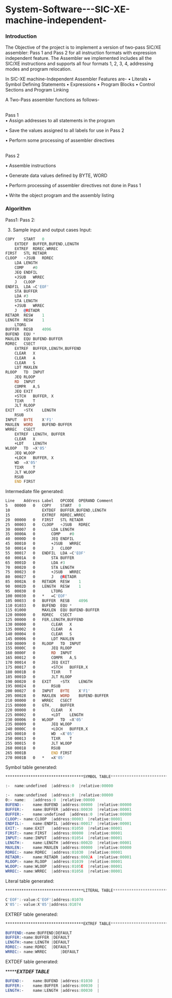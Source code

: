 # System-Software---SIC-XE-machine-independent-



###	Introduction
   
The Objective of the project is to implement a version of two-pass SIC/XE assembler: Pass 1 and Pass 2 for all instruction formats with expression independent feature.
The Assembler we implemented includes all the SIC/XE instructions and supports all four formats 1, 2, 3, 4, addressing modes and program relocation.


In SIC-XE  machine-Independent Assembler Features are-
•	Literals
•	Symbol Defining Statements 
•	Expressions
•	Program Blocks
•	Control Sections and Program Linking

A Two-Pass assembler functions as follows-
<br>
<br>

Pass 1
<br>
•	Assign addresses to all statements in the program
<br>

•	Save the values assigned to all labels for use in Pass 2
<br>

•	Perform some processing of assembler directives
<br>
<br>

Pass 2
<br>

•	Assemble instructions
<br>

•	Generate data values defined by BYTE, WORD
<br>

•	Perform processing of assembler directives not done in Pass 1
<br>

•	Write the object program and the assembly listing
<br>


###	Algorithm
Pass1:
Pass 2:
 

3.	Sample input and output cases
Input:

```asm
COPY    START	0
	EXTDEF	BUFFER,BUFEND,LENGTH
	EXTREF	RDREC,WRREC
FIRST	STL	RETADR
CLOOP	+JSUB	RDREC
	LDA	LENGTH
	COMP	#0
	JEQ	ENDFIL
	+JSUB	WRREC
	J	CLOOP
ENDFIL	LDA	=C'EOF'
	STA	BUFFER
	LDA	#3
	STA	LENGTH
	+JSUB	WRREC
	J	@RETADR
RETADR	RESW	1
LENGTH	RESW	1
	LTORG
BUFFER	RESB	4096
BUFEND	EQU	*
MAXLEN	EQU	BUFEND-BUFFER
RDREC	CSECT
	EXTREF	BUFFER,LENGTH,BUFFEND
	CLEAR	X
	CLEAR	A
	CLEAR	S
	LDT	MAXLEN
RLOOP	TD	INPUT
	JEQ	RLOOP
	RD	INPUT
	COMPR	A,S
	JEQ	EXIT
	+STCH	BUFFER, X
	TIXR	T
	JLT	RLOOP
EXIT	+STX	LENGTH
	RSUB
INPUT	BYTE	X'F1'
MAXLEN	WORD	BUFEND-BUFFER
WRREC	CSECT
	EXTREF	LENGTH, BUFFER
	CLEAR	X
	+LDT	LENGTH
WLOOP	TD	=X'05'
	JEQ	WLOOP
	+LDCH	BUFFER, X
	WD	=X'05'
	TIXR	T
	JLT	WLOOP
	RSUB
	END	FIRST
```

Intermediate file generated:
```asm
Line	Address	Label	OPCODE	OPERAND	Comment
5	00000	0	COPY	START	0	
10	 	 	 	EXTDEF	BUFFER,BUFEND,LENGTH	
15	 	 	 	EXTREF	RDREC,WRREC	
20	00000	0	FIRST	STL	RETADR	
25	00003	0	CLOOP	+JSUB	RDREC	
30	00007	0		LDA	LENGTH	
35	0000A	0		COMP	#0	
40	0000D	0		JEQ	ENDFIL	
45	00010	0		+JSUB	WRREC	
50	00014	0		J	CLOOP	
55	00017	0	ENDFIL	LDA	=C'EOF'	
60	0001A	0		STA	BUFFER	
65	0001D	0		LDA	#3	
70	00020	0		STA	LENGTH	
75	00023	0		+JSUB	WRREC	
80	00027	0		J	@RETADR	
85	0002A	0	RETADR	RESW	1	
90	0002D	0	LENGTH	RESW	1	
95	00030	0		LTORG	 	
100	00030	0	*	=C'EOF'	 	 
105	00033	0	BUFFER	RESB	4096	
110	01033	0	BUFEND	EQU	*	
115	01000	 	MAXLEN	EQU	BUFEND-BUFFER	
120	00000	0	RDREC	CSECT
125	00000	0	FER,LENGTH,BUFFEND			
130	00000	0		CLEAR	X	
135	00002	0		CLEAR	A	
140	00004	0		CLEAR	S	
145	00006	0		LDT	MAXLEN	
150	00009	0	RLOOP	TD	INPUT	
155	0000C	0		JEQ	RLOOP	
160	0000F	0		RD	INPUT	
165	00012	0		COMPR	A,S	
170	00014	0		JEQ	EXIT	
175	00017	0		+STCH	BUFFER,X	
180	0001B	0		TIXR	T	
185	0001D	0		JLT	RLOOP	
190	00020	0	EXIT	+STX	LENGTH	
195	00024	0		RSUB	 	
200	00027	0	INPUT	BYTE	X'F1'	
205	00028	0	MAXLEN	WORD	BUFEND-BUFFER	
210	00000	0	WRREC	CSECT
215	00000	0	GTH,	BUFFER		
220	00000	0		CLEAR	X	
225	00002	0		+LDT	LENGTH	
230	00006	0	WLOOP	TD	=X'05'	
235	00009	0		JEQ	WLOOP	
240	0000C	0		+LDCH	BUFFER,X	
245	00010	0		WD	=X'05'	
250	00013	0		TIXR	T	
255	00015	0		JLT	WLOOP	
260	00018	0		RSUB	 	
265	0001B	 		END	FIRST	
270	0001B	0	*	=X'05'	 	
```
Symbol table generated:

```asm
**********************************SYMBOL TABLE*****************************

:-	name:undefined	|address:0	|relative:00000 

:-	name:undefined	|address:0	|relative:00000 
0:-	name:	|address:0	|relative:00000 
BUFEND:-	name:BUFEND	|address:00000	|relative:00000 
BUFFER:-	name:BUFFER	|address:00030	|relative:00001 
BUFFER:-	name:undefined	|address:0	|relative:00000 
CLOOP:-	name:CLOOP	|address:00003	|relative:00001 
ENDFIL:-	name:ENDFIL	|address:00017	|relative:00001 
EXIT:-	name:EXIT	|address:01050	|relative:00001 
FIRST:-	name:FIRST	|address:00000	|relative:00001 
INPUT:-	name:INPUT	|address:01054	|relative:00001 
LENGTH:-	name:LENGTH	|address:0002D	|relative:00001 
MAXLEN:-	name:MAXLEN	|address:00000	|relative:00000 
RDREC:-	name:RDREC	|address:01030	|relative:00001 
RETADR:-	name:RETADR	|address:0002A	|relative:00001 
RLOOP:-	name:RLOOP	|address:01039	|relative:00001 
WLOOP:-	name:WLOOP	|address:0105E	|relative:00001 
WRREC:-	name:WRREC	|address:01058	|relative:00001 
```
 

Literal table generated:

```asm
**********************************LITERAL TABLE*****************************

C'EOF':-value:C'EOF'|address:01070 
X'05':-	value:X'05'|address:01074 

```


EXTREF table generated:

```asm
**********************************EXTREF TABLE*****************************

BUFFEND:-name:BUFFEND|DEFAULT 
BUFFER:-name:BUFFER	|DEFAULT 
LENGTH:-name:LENGTH	|DEFAULT 
RDREC:-	name:RDREC	|DEFAULT 
WRREC:-	name:WRREC      |DEFAULT 

```



EXTDEF table generated:



**********************************EXTDEF TABLE*****************************

```asm
BUFEND:-	name:BUFEND |address:01030	| 
BUFFER:-	name:BUFFER |address:00030	| 
LENGTH:-	name:LENGTH |address:00030	|

```


 
 

